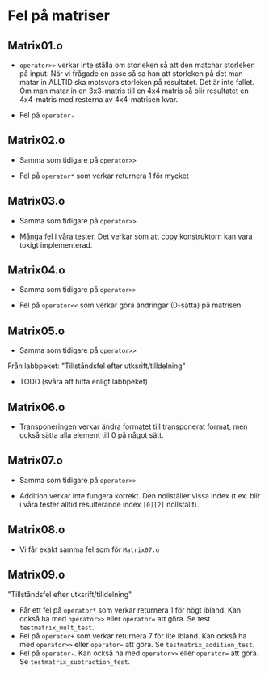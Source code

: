 # Fel på matriser

## Matrix01.o
* `operator>>` verkar inte ställa om storleken så att den matchar storleken på input.  När vi frågade en asse så sa han att storleken på det man matar in ALLTID ska motsvara storleken på resultatet. Det är inte fallet. Om man matar in en 3x3-matris till en 4x4 matris så blir resultatet en 4x4-matris med resterna av 4x4-matrisen kvar.

* Fel på `operator-`

## Matrix02.o
* Samma som tidigare på `operator>>`

* Fel på `operator*` som verkar returnera 1 för mycket

## Matrix03.o
* Samma som tidigare på `operator>>`

* Många fel i våra tester. Det verkar som att copy konstruktorn kan vara tokigt implementerad.

## Matrix04.o
* Samma som tidigare på `operator>>`

* Fel på `operator<<` som verkar göra ändringar (0-sätta) på matrisen

## Matrix05.o
* Samma som tidigare på `operator>>`

Från labbpeket: "Tillståndsfel efter utksrift/tilldelning"

* TODO (svåra att hitta enligt labbpeket)

## Matrix06.o
* Transponeringen verkar ändra formatet till transponerat format, men också sätta alla element till 0 på något sätt.

## Matrix07.o
* Samma som tidigare på `operator>>`

* Addition verkar inte fungera korrekt. Den nollställer vissa index (t.ex. blir i våra tester alltid resulterande index `[0][2]` nollställt).

## Matrix08.o
* Vi får exakt samma fel som för `Matrix07.o`

## Matrix09.o
"Tillståndsfel efter utksrift/tilldelning"

* Får ett fel på `operator*` som verkar returnera 1 för högt ibland. Kan också ha med `operator>>` eller `operator=` att göra. Se test `testmatrix_mult_test`.
* Fel på `operator+` som verkar returnera 7 för lite ibland. Kan också ha med `operator>>` eller `operator=` att göra. Se `testmatrix_addition_test`.
* Fel på `operator-`. Kan också ha med `operator>>` eller `operator=` att göra. Se `testmatrix_subtraction_test`.
